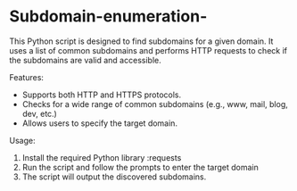 # Subdomain-enumeration-
This Python script is designed to find subdomains for a given domain. It uses a list of common subdomains and performs HTTP requests to check if the subdomains are valid and accessible.

Features:
- Supports both HTTP and HTTPS protocols.
- Checks for a wide range of common subdomains (e.g., www, mail, blog, dev, etc.)
- Allows users to specify the target domain.

Usage:
1. Install the required Python library :requests
2. Run the script and follow the prompts to enter the target domain
3. The script will output the discovered subdomains.




